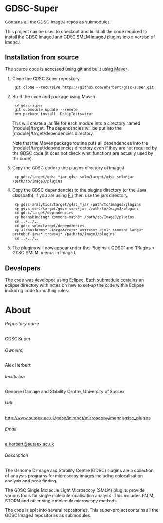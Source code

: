 GDSC-Super
==========

Contains all the GDSC ImageJ repos as submodules.

This project can be used to checkout and build all the code required to install
the [GDSC ImageJ](https://github.com/aherbert/gdsc) and [GDSC SMLM 
ImageJ](https://github.com/aherbert/gdsc-smlm) plugins into a version of 
[ImageJ](https://imagej.nih.gov/ij/).

Installation from source
------------------------

The source code is accessed using [git](https://git-scm.com/) and built using [Maven](https://maven.apache.org/). 

1. Clone the GDSC Super repository

        git clone --recursive https://github.com/aherbert/gdsc-super.git

2. Build the code and package using Maven

        cd gdsc-super
        git submodule update --remote
        mvn package install -DskipTests=true
    
    This will create a jar file for each module into a directory named 
    [module]/target. The dependencies will be put into the [module]/target/dependencies
    directory. 
    
    Note that the Maven package routine puts all dependencies into the 
    [module]/target/dependencies directory even if they are not required by the GDSC
    code (it does not check what functions are actually used by the code).
    
3. Copy the GDSC code to the plugins directory of ImageJ

        cp gdsc/target/gdsc_*jar gdsc-smlm/target/gdsc_smlm*jar /path/to/ImageJ/plugins

4. Copy the GDSC dependencies to the plugins directory (or the Java classpath). 
    If you are using [Fiji](http://fiji.sc/) then use the jars directory.

        cp gdsc-analytics/target/gdsc_*jar /path/to/ImageJ/plugins
        cp gdsc-core/target/gdsc-core*jar /path/to/ImageJ/plugins
        cd gdsc/target/dependencies
        cp beansbinding* commons-math3* /path/to/ImageJ/plugins
        cd ../../..
        cd gdsc-smlm/target/dependencies
        cp JTransforms* JLargeArrays* xstream* ejml* commons-lang3* protobuf-java* trove4j* /path/to/ImageJ/plugins
        cd ../../..
        
5. The plugins will now appear under the 'Plugins > GDSC' and 
'Plugins > GDSC SMLM' menus in ImageJ.

Developers
----------

The code was developed using [Eclipse](https://eclipse.org/ide/). Each submodule
contains an eclipse directory with notes on how to set-up the code within 
Eclipse including code formatting rules.

# About #

###### Repository name ######
GDSC Super

###### Owner(s) ######
Alex Herbert

###### Institution ######
Genome Damage and Stability Centre, University of Sussex

###### URL ######
http://www.sussex.ac.uk/gdsc/intranet/microscopy/imagej/gdsc_plugins

###### Email ######
a.herbert@sussex.ac.uk

###### Description ######
The Genome Damage and Stability Centre (GDSC) plugins are a collection of
analysis programs for microscopy images including colocalisation analysis and
peak finding. 

The GDSC Single Molecule Light Microscopy (SMLM) plugins provide various tools
for single molecule localisation analysis. This includes PALM, STORM and other
single molecule microscopy methods. 

The code is split into several repositories. This super-project contains all the
GDSC ImageJ repositories as submodules.
